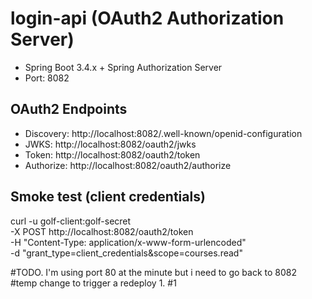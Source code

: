 # login-api (OAuth2 Authorization Server)

- Spring Boot 3.4.x + Spring Authorization Server
- Port: 8082

## OAuth2 Endpoints
- Discovery: http://localhost:8082/.well-known/openid-configuration
- JWKS:      http://localhost:8082/oauth2/jwks
- Token:     http://localhost:8082/oauth2/token
- Authorize: http://localhost:8082/oauth2/authorize

## Smoke test (client credentials)
curl -u golf-client:golf-secret \
  -X POST http://localhost:8082/oauth2/token \
  -H "Content-Type: application/x-www-form-urlencoded" \
  -d "grant_type=client_credentials&scope=courses.read"

#TODO.  I'm using port 80 at the minute but i need to go back to 8082
#temp change to trigger a redeploy 1.
#1
